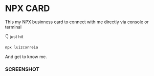 # NPX CARD

This my NPX businness card to connect with me directly via console or terminal

👇 just hit

```bash
npx luizcorreia
```

And get to know me.

### SCREENSHOT
